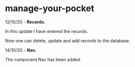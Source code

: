 # manage-your-pocket
12/10/20 - **Records.**

In this update I have entered the records. 

Now one can delete, update and add records to the database.

14/10/20 - **Nav.**

The component Nav has been added.
